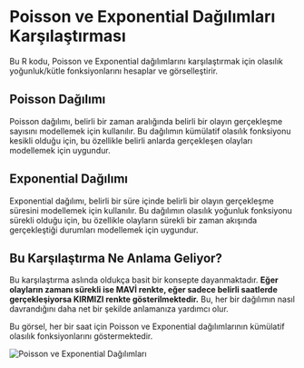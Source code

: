 # Poisson ve Exponential Dağılımları Karşılaştırması

Bu R kodu, Poisson ve Exponential dağılımlarını karşılaştırmak için olasılık yoğunluk/kütle fonksiyonlarını hesaplar ve görselleştirir.

## Poisson Dağılımı

Poisson dağılımı, belirli bir zaman aralığında belirli bir olayın gerçekleşme sayısını modellemek için kullanılır. Bu dağılımın kümülatif olasılık fonksiyonu kesikli olduğu için, bu özellikle belirli anlarda gerçekleşen olayları modellemek için uygundur.

## Exponential Dağılımı

Exponential dağılımı, belirli bir süre içinde belirli bir olayın gerçekleşme süresini modellemek için kullanılır. Bu dağılımın olasılık yoğunluk fonksiyonu sürekli olduğu için, bu özellikle olayların sürekli bir zaman akışında gerçekleştiği durumları modellemek için uygundur.

## Bu Karşılaştırma Ne Anlama Geliyor?

Bu karşılaştırma aslında oldukça basit bir konsepte dayanmaktadır. **Eğer olayların zamanı sürekli ise MAVİ renkte, eğer sadece belirli saatlerde gerçekleşiyorsa KIRMIZI renkte gösterilmektedir.** Bu, her bir dağılımın nasıl davrandığını daha net bir şekilde anlamanıza yardımcı olur.

Bu görsel, her bir saat için Poisson ve Exponential dağılımlarının kümülatif olasılık fonksiyonlarını göstermektedir.

![Poisson ve Exponential Dağılımları](https://github.com/yusufburak-2004/poissoncalculation/assets/145719589/29d78fa4-3c38-4f2e-8240-2d324b674ccc)

